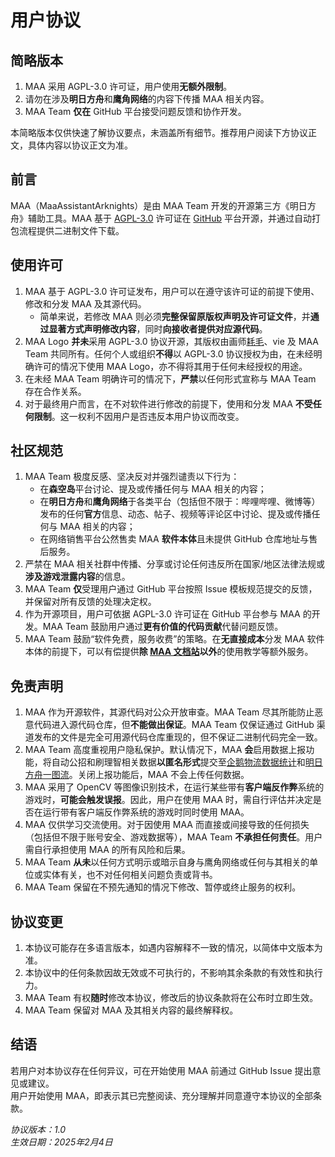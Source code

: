 # 用户协议

## 简略版本

1. MAA 采用 AGPL-3.0 许可证，用户使用**无额外限制**。
2. 请勿在涉及**明日方舟**和**鹰角网络**的内容下传播 MAA 相关内容。
3. MAA Team **仅在** GitHub 平台接受问题反馈和协作开发。

本简略版本仅供快速了解协议要点，未涵盖所有细节。推荐用户阅读下方协议正文，具体内容以协议正文为准。

## 前言

MAA（MaaAssistantArknights）是由 MAA Team 开发的开源第三方《明日方舟》辅助工具。MAA 基于 [AGPL-3.0](https://www.gnu.org/licenses/agpl-3.0.html) 许可证在 [GitHub](https://github.com/MaaAssistantArknights/MaaAssistantArknights) 平台开源，并通过自动打包流程提供二进制文件下载。

## 使用许可

1. MAA 基于 AGPL-3.0 许可证发布，用户可以在遵守该许可证的前提下使用、修改和分发 MAA 及其源代码。
    - 简单来说，若修改 MAA 则必须**完整保留原版权声明及许可证文件**，并**通过显著方式声明修改内容**，同时**向接收者提供对应源代码**。
2. MAA Logo **并未**采用 AGPL-3.0 协议开源，其版权由画师[耗毛](https://weibo.com/u/3251357314)、vie 及 MAA Team 共同所有。任何个人或组织**不得**以 AGPL-3.0 协议授权为由，在未经明确许可的情况下使用 MAA Logo，亦不得将其用于任何未经授权的用途。
3. 在未经 MAA Team 明确许可的情况下，**严禁**以任何形式宣称与 MAA Team 存在合作关系。
4. 对于最终用户而言，在不对软件进行修改的前提下，使用和分发 MAA **不受任何限制**。这一权利不因用户是否违反本用户协议而改变。

## 社区规范

1. MAA Team 极度反感、坚决反对并强烈谴责以下行为：
   - 在**森空岛**平台讨论、提及或传播任何与 MAA 相关的内容；
   - 在**明日方舟**和**鹰角网络**于各类平台（包括但不限于：哔哩哔哩、微博等）发布的任何**官方**信息、动态、帖子、视频等评论区中讨论、提及或传播任何与 MAA 相关的内容；
   - 在网络销售平台公然售卖 MAA **软件本体**且未提供 GitHub 仓库地址与售后服务。
2. 严禁在 MAA 相关社群中传播、分享或讨论任何违反所在国家/地区法律法规或**涉及游戏泄露内容**的信息。
3. MAA Team **仅**受理用户通过 GitHub 平台按照 Issue 模板规范提交的反馈，并保留对所有反馈的处理决定权。
4. 作为开源项目，用户可依据 AGPL-3.0 许可证在 GitHub 平台参与 MAA 的开发。MAA Team 鼓励用户通过**更有价值的代码贡献**代替问题反馈。
5. MAA Team 鼓励“软件免费，服务收费”的策略。在**无直接成本**分发 MAA 软件本体的前提下，可以有偿提供**除 [MAA 文档站](https://maa.plus/docs/)以外**的使用教学等额外服务。

## 免责声明

1. MAA 作为开源软件，其源代码对公众开放审查。MAA Team 尽其所能防止恶意代码进入源代码仓库，但**不能做出保证**。MAA Team 仅保证通过 GitHub 渠道发布的文件是完全可用源代码仓库重现的，但不保证二进制代码完全一致。
2. MAA Team 高度重视用户隐私保护。默认情况下，MAA **会**启用数据上报功能，将自动公招和刷理智相关数据**以匿名形式**提交至[企鹅物流数据统计](https://penguin-stats.cn/)和[明日方舟一图流](https://ark.yituliu.cn/)。关闭上报功能后，MAA 不会上传任何数据。
3. MAA 采用了 OpenCV 等图像识别技术，在运行某些带有**客户端反作弊**系统的游戏时，**可能会触发误报**。因此，用户在使用 MAA 时，需自行评估并决定是否在运行带有客户端反作弊系统的游戏时同时使用 MAA。
4. MAA 仅供学习交流使用。对于因使用 MAA 而直接或间接导致的任何损失（包括但不限于账号安全、游戏数据等），MAA Team **不承担任何责任**。用户需自行承担使用 MAA 的所有风险和后果。
5. MAA Team **从未**以任何方式明示或暗示自身与鹰角网络或任何与其相关的单位或实体有关，也不对任何相关问题负责或背书。
6. MAA Team 保留在不预先通知的情况下修改、暂停或终止服务的权利。

## 协议变更

1. 本协议可能存在多语言版本，如遇内容解释不一致的情况，以简体中文版本为准。
2. 本协议中的任何条款因故无效或不可执行的，不影响其余条款的有效性和执行力。
3. MAA Team 有权**随时**修改本协议，修改后的协议条款将在公布时立即生效。
4. MAA Team 保留对 MAA 及其相关内容的最终解释权。

## 结语

若用户对本协议存在任何异议，可在开始使用 MAA 前通过 GitHub Issue 提出意见或建议。  
用户开始使用 MAA，即表示其已完整阅读、充分理解并同意遵守本协议的全部条款。

_协议版本：1.0_  
_生效日期：2025年2月4日_
